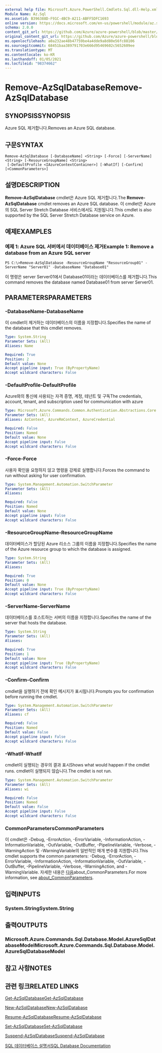 ```yaml
---
external help file: Microsoft.Azure.PowerShell.Cmdlets.Sql.dll-Help.xml
Module Name: Az.Sql
ms.assetid: B396388D-F91C-4BC9-A211-ABFF5DFC1693
online version: https://docs.microsoft.com/en-us/powershell/module/az.sql/remove-azsqldatabase
schema: 2.0.0
content_git_url: https://github.com/Azure/azure-powershell/blob/master/src/Sql/Sql/help/Remove-AzSqlDatabase.md
original_content_git_url: https://github.com/Azure/azure-powershell/blob/master/src/Sql/Sql/help/Remove-AzSqlDatabase.md
ms.openlocfilehash: a0a232ae48b47759be4a4dde9a8d80e56fc88106
ms.sourcegitcommit: 68451baa389791703e666d95469602c5652609ee
ms.translationtype: MT
ms.contentlocale: ko-KR
ms.lasthandoff: 01/05/2021
ms.locfileid: "98374662"
---
```

# <span data-ttu-id="44c60-101">Remove-AzSqlDatabase</span><span class="sxs-lookup"><span data-stu-id="44c60-101">Remove-AzSqlDatabase</span></span>

## <span data-ttu-id="44c60-102">SYNOPSIS</span><span class="sxs-lookup"><span data-stu-id="44c60-102">SYNOPSIS</span></span>
<span data-ttu-id="44c60-103">Azure SQL 제거합니다.</span><span class="sxs-lookup"><span data-stu-id="44c60-103">Removes an Azure SQL database.</span></span>

## <span data-ttu-id="44c60-104">구문</span><span class="sxs-lookup"><span data-stu-id="44c60-104">SYNTAX</span></span>

```
Remove-AzSqlDatabase [-DatabaseName] <String> [-Force] [-ServerName] <String> [-ResourceGroupName] <String>
 [-DefaultProfile <IAzureContextContainer>] [-WhatIf] [-Confirm] [<CommonParameters>]
```

## <span data-ttu-id="44c60-105">설명</span><span class="sxs-lookup"><span data-stu-id="44c60-105">DESCRIPTION</span></span>
<span data-ttu-id="44c60-106">**Remove-AzSqlDatabase** cmdlet은 Azure SQL 제거합니다.</span><span class="sxs-lookup"><span data-stu-id="44c60-106">The **Remove-AzSqlDatabase** cmdlet removes an Azure SQL database.</span></span>
<span data-ttu-id="44c60-107">이 cmdlet은 Azure의 SQL Server Stretch Database 서비스에서도 지원됩니다.</span><span class="sxs-lookup"><span data-stu-id="44c60-107">This cmdlet is also supported by the SQL Server Stretch Database service on Azure.</span></span>

## <span data-ttu-id="44c60-108">예제</span><span class="sxs-lookup"><span data-stu-id="44c60-108">EXAMPLES</span></span>

### <span data-ttu-id="44c60-109">예제 1: Azure SQL 서버에서 데이터베이스 제거</span><span class="sxs-lookup"><span data-stu-id="44c60-109">Example 1: Remove a database from an Azure SQL server</span></span>
```
PS C:\>Remove-AzSqlDatabase -ResourceGroupName "ResourceGroup01" -ServerName "Server01" -DatabaseName "Database01"
```

<span data-ttu-id="44c60-110">이 명령은 server Server01에서 Database01이라는 데이터베이스를 제거합니다.</span><span class="sxs-lookup"><span data-stu-id="44c60-110">This command removes the database named Database01 from server Server01.</span></span>

## <span data-ttu-id="44c60-111">PARAMETERS</span><span class="sxs-lookup"><span data-stu-id="44c60-111">PARAMETERS</span></span>

### <span data-ttu-id="44c60-112">-DatabaseName</span><span class="sxs-lookup"><span data-stu-id="44c60-112">-DatabaseName</span></span>
<span data-ttu-id="44c60-113">이 cmdlet이 제거하는 데이터베이스의 이름을 지정합니다.</span><span class="sxs-lookup"><span data-stu-id="44c60-113">Specifies the name of the database that this cmdlet removes.</span></span>

```yaml
Type: System.String
Parameter Sets: (All)
Aliases: Name

Required: True
Position: 2
Default value: None
Accept pipeline input: True (ByPropertyName)
Accept wildcard characters: False
```

### <span data-ttu-id="44c60-114">-DefaultProfile</span><span class="sxs-lookup"><span data-stu-id="44c60-114">-DefaultProfile</span></span>
<span data-ttu-id="44c60-115">Azure와의 통신에 사용되는 자격 증명, 계정, 테넌트 및 구독</span><span class="sxs-lookup"><span data-stu-id="44c60-115">The credentials, account, tenant, and subscription used for communication with azure</span></span>

```yaml
Type: Microsoft.Azure.Commands.Common.Authentication.Abstractions.Core.IAzureContextContainer
Parameter Sets: (All)
Aliases: AzContext, AzureRmContext, AzureCredential

Required: False
Position: Named
Default value: None
Accept pipeline input: False
Accept wildcard characters: False
```

### <span data-ttu-id="44c60-116">-Force</span><span class="sxs-lookup"><span data-stu-id="44c60-116">-Force</span></span>
<span data-ttu-id="44c60-117">사용자 확인을 요청하지 않고 명령을 강제로 실행합니다.</span><span class="sxs-lookup"><span data-stu-id="44c60-117">Forces the command to run without asking for user confirmation.</span></span>

```yaml
Type: System.Management.Automation.SwitchParameter
Parameter Sets: (All)
Aliases:

Required: False
Position: Named
Default value: None
Accept pipeline input: False
Accept wildcard characters: False
```

### <span data-ttu-id="44c60-118">-ResourceGroupName</span><span class="sxs-lookup"><span data-stu-id="44c60-118">-ResourceGroupName</span></span>
<span data-ttu-id="44c60-119">데이터베이스가 할당된 Azure 리소스 그룹의 이름을 지정합니다.</span><span class="sxs-lookup"><span data-stu-id="44c60-119">Specifies the name of the Azure resource group to which the database is assigned.</span></span>

```yaml
Type: System.String
Parameter Sets: (All)
Aliases:

Required: True
Position: 0
Default value: None
Accept pipeline input: True (ByPropertyName)
Accept wildcard characters: False
```

### <span data-ttu-id="44c60-120">-ServerName</span><span class="sxs-lookup"><span data-stu-id="44c60-120">-ServerName</span></span>
<span data-ttu-id="44c60-121">데이터베이스를 호스트하는 서버의 이름을 지정합니다.</span><span class="sxs-lookup"><span data-stu-id="44c60-121">Specifies the name of the server that hosts the database.</span></span>

```yaml
Type: System.String
Parameter Sets: (All)
Aliases:

Required: True
Position: 1
Default value: None
Accept pipeline input: True (ByPropertyName)
Accept wildcard characters: False
```

### <span data-ttu-id="44c60-122">-Confirm</span><span class="sxs-lookup"><span data-stu-id="44c60-122">-Confirm</span></span>
<span data-ttu-id="44c60-123">cmdlet을 실행하기 전에 확인 메시지가 표시됩니다.</span><span class="sxs-lookup"><span data-stu-id="44c60-123">Prompts you for confirmation before running the cmdlet.</span></span>

```yaml
Type: System.Management.Automation.SwitchParameter
Parameter Sets: (All)
Aliases: cf

Required: False
Position: Named
Default value: False
Accept pipeline input: False
Accept wildcard characters: False
```

### <span data-ttu-id="44c60-124">-WhatIf</span><span class="sxs-lookup"><span data-stu-id="44c60-124">-WhatIf</span></span>
<span data-ttu-id="44c60-125">cmdlet이 실행되는 경우의 결과 표시</span><span class="sxs-lookup"><span data-stu-id="44c60-125">Shows what would happen if the cmdlet runs.</span></span>
<span data-ttu-id="44c60-126">cmdlet이 실행되지 않습니다.</span><span class="sxs-lookup"><span data-stu-id="44c60-126">The cmdlet is not run.</span></span>

```yaml
Type: System.Management.Automation.SwitchParameter
Parameter Sets: (All)
Aliases: wi

Required: False
Position: Named
Default value: False
Accept pipeline input: False
Accept wildcard characters: False
```

### <span data-ttu-id="44c60-127">CommonParameters</span><span class="sxs-lookup"><span data-stu-id="44c60-127">CommonParameters</span></span>
<span data-ttu-id="44c60-128">이 cmdlet은 -Debug, -ErrorAction, -ErrorVariable, -InformationAction, -InformationVariable, -OutVariable, -OutBuffer, -PipelineVariable, -Verbose, -WarningAction 및 -WarningVariable의 일반적인 매개 변수를 지원합니다.</span><span class="sxs-lookup"><span data-stu-id="44c60-128">This cmdlet supports the common parameters: -Debug, -ErrorAction, -ErrorVariable, -InformationAction, -InformationVariable, -OutVariable, -OutBuffer, -PipelineVariable, -Verbose, -WarningAction, and -WarningVariable.</span></span> <span data-ttu-id="44c60-129">자세한 내용은 [다음](http://go.microsoft.com/fwlink/?LinkID=113216)about_CommonParameters.</span><span class="sxs-lookup"><span data-stu-id="44c60-129">For more information, see [about_CommonParameters](http://go.microsoft.com/fwlink/?LinkID=113216).</span></span>

## <span data-ttu-id="44c60-130">입력</span><span class="sxs-lookup"><span data-stu-id="44c60-130">INPUTS</span></span>

### <span data-ttu-id="44c60-131">System.String</span><span class="sxs-lookup"><span data-stu-id="44c60-131">System.String</span></span>

## <span data-ttu-id="44c60-132">출력</span><span class="sxs-lookup"><span data-stu-id="44c60-132">OUTPUTS</span></span>

### <span data-ttu-id="44c60-133">Microsoft.Azure.Commands.Sql.Database.Model.AzureSqlDatabaseModel</span><span class="sxs-lookup"><span data-stu-id="44c60-133">Microsoft.Azure.Commands.Sql.Database.Model.AzureSqlDatabaseModel</span></span>

## <span data-ttu-id="44c60-134">참고 사항</span><span class="sxs-lookup"><span data-stu-id="44c60-134">NOTES</span></span>

## <span data-ttu-id="44c60-135">관련 링크</span><span class="sxs-lookup"><span data-stu-id="44c60-135">RELATED LINKS</span></span>

[<span data-ttu-id="44c60-136">Get-AzSqlDatabase</span><span class="sxs-lookup"><span data-stu-id="44c60-136">Get-AzSqlDatabase</span></span>](./Get-AzSqlDatabase.md)

[<span data-ttu-id="44c60-137">New-AzSqlDatabase</span><span class="sxs-lookup"><span data-stu-id="44c60-137">New-AzSqlDatabase</span></span>](./New-AzSqlDatabase.md)

[<span data-ttu-id="44c60-138">Resume-AzSqlDatabase</span><span class="sxs-lookup"><span data-stu-id="44c60-138">Resume-AzSqlDatabase</span></span>](./Resume-AzSqlDatabase.md)

[<span data-ttu-id="44c60-139">Set-AzSqlDatabase</span><span class="sxs-lookup"><span data-stu-id="44c60-139">Set-AzSqlDatabase</span></span>](./Set-AzSqlDatabase.md)

[<span data-ttu-id="44c60-140">Suspend-AzSqlDatabase</span><span class="sxs-lookup"><span data-stu-id="44c60-140">Suspend-AzSqlDatabase</span></span>](./Suspend-AzSqlDatabase.md)

[<span data-ttu-id="44c60-141">SQL 데이터베이스 설명서</span><span class="sxs-lookup"><span data-stu-id="44c60-141">SQL Database Documentation</span></span>](https://docs.microsoft.com/azure/sql-database/)


